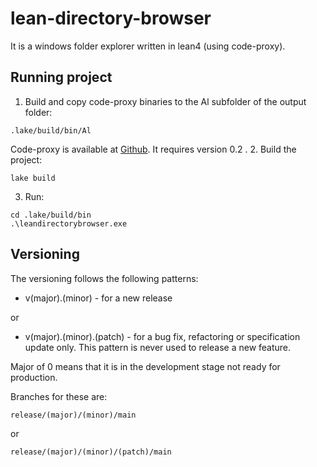 # lean-directory-browser
It is a windows folder explorer written in lean4 (using code-proxy).

## Running project
1. Build and copy code-proxy binaries to the Al subfolder of the output folder:

```.lake/build/bin/Al```

Code-proxy is available at [Github](https://github.com/pawelsberg/code-proxy). It requires version 0.2 .
2. Build the project:

```lake build```

3. Run:

```
cd .lake/build/bin
.\leandirectorybrowser.exe
```

## Versioning
The versioning follows the following patterns:
- v(major).(minor) - for a new release

or

- v(major).(minor).(patch) - for a bug fix, refactoring or specification update only. This pattern is never used to release a new feature.

Major of 0 means that it is in the development stage not ready for production.

Branches for these are:

```
release/(major)/(minor)/main 
```

or 

```
release/(major)/(minor)/(patch)/main
```	
